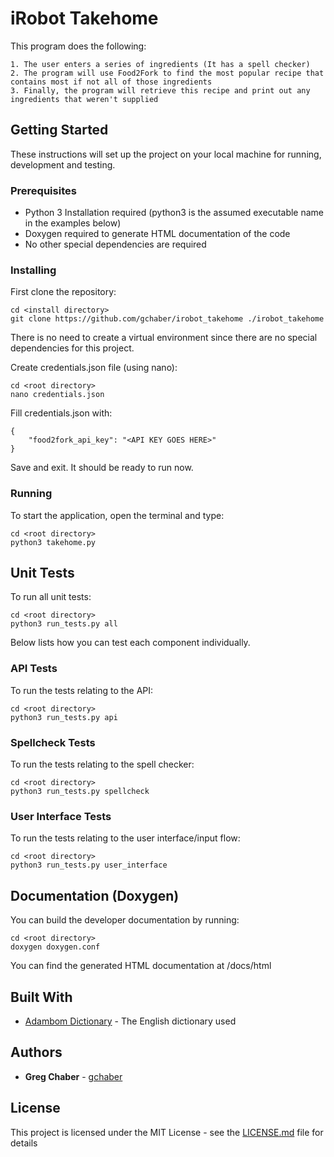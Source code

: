 # iRobot Takehome

This program does the following:
~~~
1. The user enters a series of ingredients (It has a spell checker)
2. The program will use Food2Fork to find the most popular recipe that contains most if not all of those ingredients
3. Finally, the program will retrieve this recipe and print out any ingredients that weren't supplied
~~~
## Getting Started

These instructions will set up the project on your local machine for running, development and testing.

### Prerequisites

* Python 3 Installation required (python3 is the assumed executable name in the examples below)
* Doxygen required to generate HTML documentation of the code
* No other special dependencies are required

### Installing

First clone the repository:
```
cd <install directory>
git clone https://github.com/gchaber/irobot_takehome ./irobot_takehome
```
There is no need to create a virtual environment since there are no special dependencies for this project.

Create credentials.json file (using nano):
```
cd <root directory>
nano credentials.json
```
Fill credentials.json with:
```
{
    "food2fork_api_key": "<API KEY GOES HERE>"
}
```
Save and exit. It should be ready to run now.

### Running

To start the application, open the terminal and type:
```
cd <root directory>
python3 takehome.py
```

## Unit Tests

To run all unit tests:
```
cd <root directory>
python3 run_tests.py all
```
Below lists how you can test each component individually.

### API Tests

To run the tests relating to the API:
```
cd <root directory>
python3 run_tests.py api
```

### Spellcheck Tests

To run the tests relating to the spell checker:
```
cd <root directory>
python3 run_tests.py spellcheck
```

### User Interface Tests

To run the tests relating to the user interface/input flow:
```
cd <root directory>
python3 run_tests.py user_interface
```

## Documentation (Doxygen)

You can build the developer documentation by running:
```
cd <root directory>
doxygen doxygen.conf
```
You can find the generated HTML documentation at <root directory>/docs/html

## Built With

* [Adambom Dictionary](https://github.com/adambom/dictionary/) - The English dictionary used

## Authors

* **Greg Chaber** - [gchaber](https://github.com/gchaber)

## License

This project is licensed under the MIT License - see the [LICENSE.md](LICENSE.md) file for details